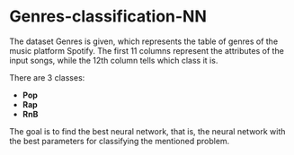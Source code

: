 # Genres-classification-NN

The dataset Genres is given, which represents the table of genres of the music platform Spotify. The first 11 columns represent the attributes of the input songs, while the 12th column tells which class it is.

There are 3 classes:

- **Pop**
- **Rap**
- **RnB**

The goal is to find the best neural network, that is, the neural network with the best parameters for classifying the mentioned problem.
